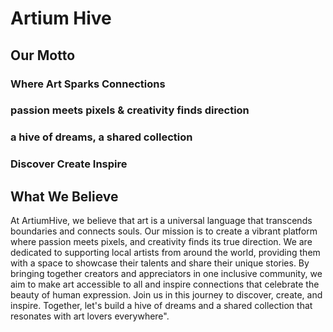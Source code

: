 # Artium Hive
 
## Our Motto
### Where Art Sparks Connections
### passion meets pixels & creativity finds direction
### a hive of dreams, a shared collection
### Discover Create Inspire

## What We Believe
At ArtiumHive, we believe that art is a universal language that
            transcends boundaries and connects souls. Our mission is to create a
            vibrant platform where passion meets pixels, and creativity finds
            its true direction. We are dedicated to supporting local artists
            from around the world, providing them with a space to showcase their
            talents and share their unique stories. By bringing together
            creators and appreciators in one inclusive community, we aim to make
            art accessible to all and inspire connections that celebrate the
            beauty of human expression. Join us in this journey to discover,
            create, and inspire. Together, let's build a hive of dreams and a
            shared collection that resonates with art lovers everywhere".
          
